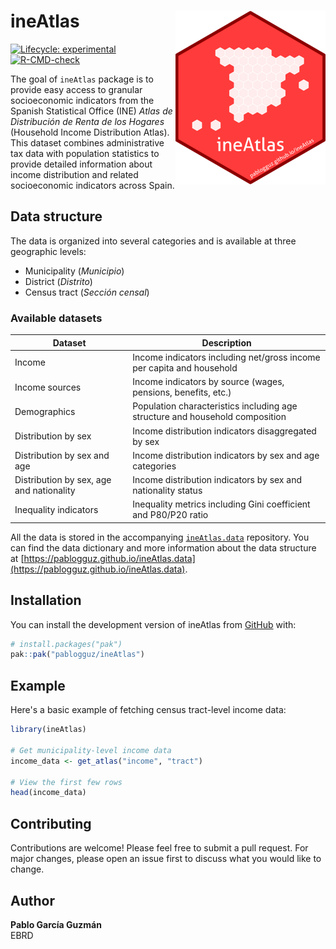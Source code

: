 
# ineAtlas <img src="man/figures/logo.png" align="right" height="278" alt="" />

<!-- badges: start -->
[![Lifecycle: experimental](https://img.shields.io/badge/lifecycle-experimental-orange.svg)](https://lifecycle.r-lib.org/articles/stages.html#experimental)
[![R-CMD-check](https://github.com/pablogguz/ineAtlas/actions/workflows/R-CMD-check.yaml/badge.svg)](https://github.com/pablogguz/ineAtlas/actions/workflows/R-CMD-check.yaml)
<!-- badges: end -->

The goal of `ineAtlas` package is to provide easy access to granular socioeconomic indicators from the Spanish Statistical Office (INE) _Atlas de Distribución de Renta de los Hogares_ (Household Income Distribution Atlas). This dataset combines administrative tax data with population statistics to provide detailed information about income distribution and related socioeconomic indicators across Spain.

## Data structure

The data is organized into several categories and is available at three geographic levels:

- Municipality (_Municipio_)
- District (_Distrito_)
- Census tract (_Sección censal_)

### Available datasets
| Dataset | Description |
|---------|------------|
| Income | Income indicators including net/gross income per capita and household |
| Income sources | Income indicators by source (wages, pensions, benefits, etc.) |
| Demographics | Population characteristics including age structure and household composition |
| Distribution by sex | Income distribution indicators disaggregated by sex |
| Distribution by sex and age | Income distribution indicators by sex and age categories |
| Distribution by sex, age and nationality | Income distribution indicators by sex and nationality status |
| Inequality indicators | Inequality metrics including Gini coefficient and P80/P20 ratio |

All the data is stored in the accompanying [`ineAtlas.data`](https://github.com/pablogguz/ineAtlas.data) repository. You can find the data dictionary and more information about the data structure at  [https://pablogguz.github.io/ineAtlas.data](https://pablogguz.github.io/ineAtlas.data).


## Installation

You can install the development version of ineAtlas from [GitHub](https://github.com/) with:

``` r
# install.packages("pak")
pak::pak("pablogguz/ineAtlas")
```

## Example

Here's a basic example of fetching census tract-level income data:

``` r
library(ineAtlas)

# Get municipality-level income data
income_data <- get_atlas("income", "tract")

# View the first few rows
head(income_data)
```
## Contributing

Contributions are welcome! Please feel free to submit a pull request. For major changes, please open an issue first to discuss what you would like to change.

## Author

**Pablo García Guzmán**  
EBRD
